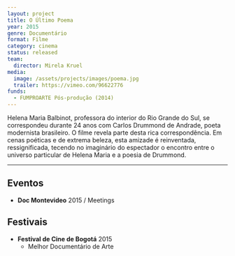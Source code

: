 ```yaml
---
layout: project
title: O Último Poema
year: 2015
genre: Documentário
format: Filme
category: cinema
status: released
team:
  director: Mirela Kruel
media:
  image: /assets/projects/images/poema.jpg
  trailer: https://vimeo.com/96622776
funds:
  - FUMPROARTE Pós-produção (2014)
---
```


Helena Maria Balbinot, professora do interior do Rio Grande do Sul, se correspondeu durante 24 anos com Carlos Drummond de Andrade, poeta modernista brasileiro. O filme revela parte desta rica correspondência. Em cenas poéticas e de extrema beleza, esta amizade é reinventada, ressignificada, tecendo no imaginário do espectador o encontro entre o universo particular de Helena Maria e a poesia de Drummond.

---

## Eventos
* **Doc Montevideo** 2015 / Meetings

## Festivais
* **Festival de Cine de Bogotá** 2015
  * Melhor Documentário de Arte
